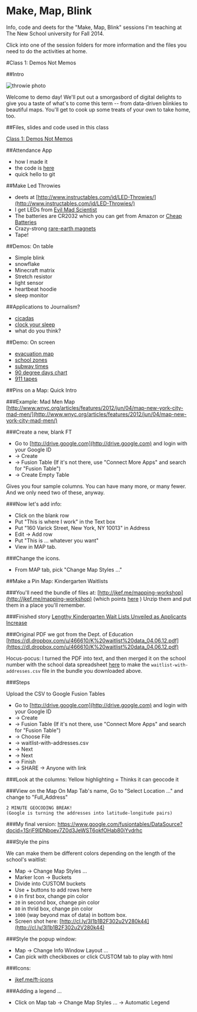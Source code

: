 Make, Map, Blink
==============

Info, code and deets for the "Make, Map, Blink" sessions I'm teaching at The New School university for Fall 2014.

Click into one of the session folders for more information and the files you need to do the activities at home.

#Class 1: Demos Not Memos

##Intro

![throwie photo](https://dl.dropboxusercontent.com/u/466610/blogelements/2-LED_Throwies.JPG)

Welcome to demo day! We'll put out a smorgasbord of digital delights to give you a taste of what's to come this term -- from data-driven blinkies to beautiful maps. You'll get to cook up some treats of your own to take home, too.

##Files, slides and code used in this class

[Class 1: Demos Not Memos](https://github.com/jkeefe/make-map-blink/tree/master/class-01)

##Attendance App

- how I made it
- the code is [here](https://github.com/jkeefe/projects-johnkeefe-net/blob/master/server.js)
- quick hello to git

##Make Led Throwies

- deets at [http://www.instructables.com/id/LED-Throwies/](http://www.instructables.com/id/LED-Throwies/)
- I get LEDs from [Evil Mad Scientist](http://shop.evilmadscientist.com/productsmenu/partsmenu/383-allled?qh=YTo0OntpOjA7czo0OiJsZWRzIjtpOjE7czozOiJsZWQiO2k6MjtzOjY6ImxlZHMnLCI7aTozO3M6NToibGVkJ3MiO30%3D)
- The batteries are CR2032 which you can get from Amazon or [Cheap Batteries](http://www.cheap-batteries.com/cn.html)
- Crazy-strong [rare-earth magnets](http://www.amazon.com/BYKES-Neodymium-Extremly-Powerful-Refrigerator/dp/B00I53PPS6/ref=sr_1_18?s=industrial&ie=UTF8&qid=1409539170&sr=1-18&keywords=bykes+technologies%C2%AE)
- Tape!

##Demos: On table

* Simple blink
* snowflake
* Minecraft matrix
* Stretch resistor
* light sensor
* heartbeat hoodie
* sleep monitor

##Applications to Journalism?

- [cicadas](http://project.wnyc.org/cicadas/)
- [clock your sleep](http://project.wnyc.org/sleep/)
- what do you think?

##Demo: On screen

- [evacuation map](http://project.wnyc.org/hurricane-zones/hurricane-zones.html)
- [school zones](http://project.wnyc.org/speed-zones/)
- [subway times](http://project.wnyc.org/transit-time/)
- [90 degree days chart](http://project.wnyc.org/90-degree-days/)
- [911 tapes](http://project.wnyc.org/convent-fire/)

##Pins on a Map: Quick Intro

###Example: Mad Men Map
[http://www.wnyc.org/articles/features/2012/jun/04/map-new-york-city-mad-men/](http://www.wnyc.org/articles/features/2012/jun/04/map-new-york-city-mad-men/)

###Create a new, blank FT

- Go to [http://drive.google.com](http://drive.google.com) and login with your Google ID
- -> Create
- -> Fusion Table (If it's not there, use "Connect More Apps" and search for "Fusion Table")
- -> Create Empty Table

Gives you four sample columns. You can have many more, or many fewer. And we only need two of these, anyway. 

###Now let's add info:

- Click on the blank row
- Put "This is where I work" in the Text box
- Put "160 Varick Street, New York, NY 10013" in Address
- Edit -> Add row
- Put "This is ... whatever you want"
- View in MAP tab.

###Change the icons.

- From MAP tab, pick "Change Map Styles ..."

##Make a Pin Map: Kindergarten Waitlists

###You'll need the bundle of files at: 
[http://jkef.me/mapping-workshop](http://jkef.me/mapping-workshop) (which points [here](https://github.com/jkeefe/mapping-workshop-data/archive/master.zip) ) Unzip them and put them in a place you'll remember.

###Finished story
[Lengthy Kindergarten Wait Lists Unveiled as Applicants Increase](http://www.wnyc.org/articles/wnyc-news/2012/apr/06/kindergarten-applicants-continue-grow-another-year-long-waiting-lists/)

###Original PDF we got from the Dept. of Education
[https://dl.dropbox.com/u/466610/K%20waitlist%20data_04.06.12.pdf](https://dl.dropbox.com/u/466610/K%20waitlist%20data_04.06.12.pdf)

Hocus-pocus: I turned the PDF into text, and then merged it on the school number with the school data spreadsheet [here](http://schools.nyc.gov/Offices/EnterpriseOperations/DIIT/OOD/default.htm) to make the `waitlist-with-addresses.csv` file in the bundle you downloaded above.

###Steps

Upload the CSV to Google Fusion Tables
   
- Go to [http://drive.google.com](http://drive.google.com) and login with your Google ID
- -> Create
- -> Fusion Table (If it's not there, use "Connect More Apps" and search for "Fusion Table")
- -> Choose File
- -> waitlist-with-addresses.csv
- -> Next
- -> Next
- -> Finish
- -> SHARE -> Anyone with link

###Look at the columns: 
Yellow highlighting = Thinks it can geocode it

###View on the Map
On Map Tab's name, Go to "Select Location ..." and change to "Full_Address" 

    2 MINUTE GEOCODING BREAK!
	(Google is turning the addresses into latitude-longitude pairs)

###My final version: 
https://www.google.com/fusiontables/DataSource?docid=1SrjF9IDNboev7Z0d3JeWST6okfOHab80iYvdrhc

###Style the pins 

We can make them be different colors depending on the length of the school's waitlist:

- Map -> Change Map Styles ...
- Marker Icon -> Buckets
- Divide into CUSTOM buckets
- Use + buttons to add rows here
- `0` in first box, change pin color
- `20` in second box, change pin color
- `80` in thrid box, change pin color
- `1000` (way beyond max of data) in bottom box.
- Screen shot here: [http://cl.ly/3I1b1B2F302u2V280k44](http://cl.ly/3I1b1B2F302u2V280k44)

###Style the popup window:

- Map -> Change Info Window Layout ...
- Can pick with checkboxes or click CUSTOM tab to play with html

###Icons:

- [jkef.me/ft-icons](http://jkef.me/ft-icons)

###Adding a legend ... 

- Click on Map tab -> Change Map Styles ... -> Automatic Legend



